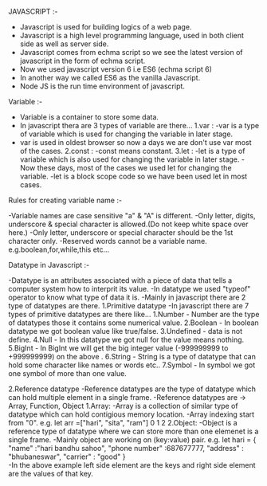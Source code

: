 JAVASCRIPT :-

- Javascript is used for building logics of a web page.
- Javascript is a high level programming language, used in both client side as well as server side.
- Javascript comes from echma script so we see the latest version of javascript in the form of echma script.
- Now we used javascript version 6 i.e ES6 (echma script 6)
- In another way we called ES6 as the vanilla Javascript.
- Node JS is the run time environment of javascript.

Variable :-

- Variable is a container to store some data.
- In javascript thera are 3 types of variable are there...
1.var :
-var is a type of variable which is used for changing the variable in later stage.
- var is used in oldest browser so now a days we are don't use var most of the cases.
2.const :
-const means constant.
3.let :
-let is a type of variable which is also used for changing the variable in later stage.
-Now these days, most of the cases we used let for changing the variable.
-let is a block scope code so we have been used let in most cases.

Rules for creating variable name :-

-Variable names are case sensitive "a" & "A" is different.
-Only letter, digits, underscore & special character is allowed.(Do not keep white space over here.)
-Only letter, underscore or special character should be the 1st character only.
-Reserved words cannot be a variable name.
e.g.boolean,for,while,this etc...

Datatype in Javascript :-

-Datatype is an attributes associated with a piece of data that tells a computer system how to interprit its value.
-In datatype we used "typeof" operator to know what type of data it is.
-Mainly in javascript there are 2 type of datatypes are there.
1.Primitive datatype
-In javascript there are 7 types of primitive datatypes are there like...
1.Number - Number are the type of datatypes those it contains some numerical value.
2.Boolean - In boolean datatype we got boolean value like true/false.
3.Undefined - data is not define.
4.Null - In this datatype we got null for the value means nothing.
5.BigInt - In BigInt we will get the big integer value (-999999999 to +999999999) on the above .
6.String - String is a type of datatype that can hold some character like names or words etc..
7.Symbol - In symbol we got one symbol of more than one value.

2.Reference datatype
-Reference datatypes are the type of datatype which can hold multiple element in a single frame.
-Reference datatypes are -> Array, Function, Object
1.Array:
-Array is a collection of similar type of datatype which can hold contigious memory location.
-Array indexing start from "0".
e.g. let arr =["hari", "sita", "ram"]
                0        1       2
2.Object:
-Object is a reference type of datatype where we can store more than one elemenet is a single frame.
-Mainly object are working on (key:value) pair.
e.g. let hari = {
  "name" :"hari bandhu sahoo",
  "phone number" :687677777,
  "address" : "bhubaneswar",
  "carrier" : "good"
}          
-In the above example left side element are the keys and right side element are the values of that key.     

